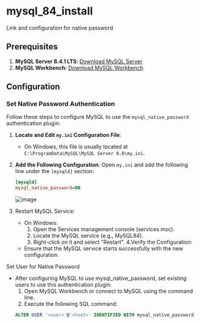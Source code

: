 # mysql_84_install
Link and configuration for native password

## Prerequisites
1. **MySQL Server 8.4.1 LTS**: [Download MySQL Server](https://dev.mysql.com/downloads/mysql/)
2. **MySQL Workbench**: [Download MySQL Workbench](https://dev.mysql.com/downloads/workbench/)

## Configuration

### Set Native Password Authentication
Follow these steps to configure MySQL to use the `mysql_native_password` authentication plugin:

1. **Locate and Edit `my.ini` Configuration File**:
   - On Windows, this file is usually located at `C:\ProgramData\MySQL\MySQL Server 8.0\my.ini`.
   
2. **Add the Following Configuration**:
   Open `my.ini` and add the following line under the `[mysqld]` section:

   ```ini
   [mysqld]
   mysql_native_password=ON
   ```
   ![image](https://github.com/user-attachments/assets/e5896c75-9138-4196-92cc-975c2fa57ac0)

3. Restart MySQL Service:
   - On Windows:
       1. Open the Services management console (services.msc).
       2. Locate the MySQL service (e.g., MySQL84).
       3. Right-click on it and select "Restart".
4.Verify the Configuration:
   - Ensure that the MySQL service starts successfully with the new configuration.

Set User for Native Password
   - After configuring MySQL to use mysql_native_password, set existing users to use this authentication plugin:
      1. Open MySQL Workbench or connect to MySQL using the command line.
      2. Execute the following SQL command:
      ```sql
      ALTER USER '<user>'@'<host>' IDENTIFIED WITH mysql_native_password BY '<password>';
      ```

